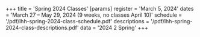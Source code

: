 +++
title = 'Spring 2024 Classes'
[params]
	register = 'March 5, 2024'
	dates = 'March 27 – May 29, 2024 (9 weeks, no classes April 10)'
	schedule = '/pdf/lhh-spring-2024-class-schedule.pdf'
	descriptions = '/pdf/lhh-spring-2024-class-descriptions.pdf'
	data = '2024 2 Spring'
+++